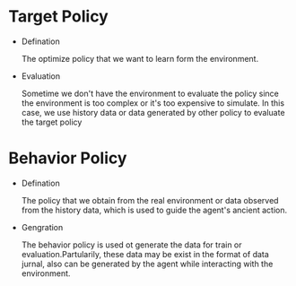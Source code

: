 # Target Policy

- Defination

    The optimize policy that we want to learn form the environment.

- Evaluation

    Sometime we don't have the environment to evaluate the policy since the environment is too complex or it's too expensive to simulate. In this case, we use history data or data generated by other policy to evaluate the target policy

# Behavior Policy

- Defination

    The policy that we obtain from the real environment or data observed from the history data, which is used to guide the agent's ancient action.

- Gengration
  
    The behavior policy is used ot generate the data for train or evaluation.Partularily, these data may be exist in the format of data jurnal, also can be generated by the agent while interacting with the environment.

